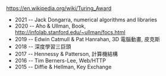 # 

https://en.wikipedia.org/wiki/Turing_Award

* 2021 -- Jack Dongarra, numerical algorithms and libraries
* 2020 -- Aho & Ullman, Book, http://infolab.stanford.edu/~ullman/focs.html
* 2019 -- Edwin Catmull & Pat Hanrahan, 3D 電腦動畫, 皮克斯
* 2018 -- 深度學習三巨頭
* 2017 -- Hennessy & Patterson, 計算機結構
* 2016 -- Tim Berners-Lee, Web/HTTP
* 2015 -- Diffie & Hellman, Key Exchange
